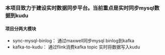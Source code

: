 ### 本项目致力于建设实时数据同步平台。当前重点是实时同步mysql数据到kudu

#### 项目分两大模块

- sync-mysql-binlog： 通过maxwell同步mysql binlog到kafka
- kafka-to-kudu： 通过flink消费kafka topic 实时将数据写入kudu  
